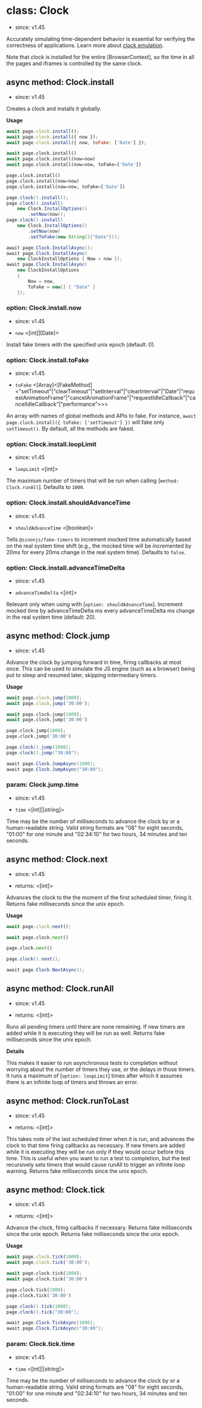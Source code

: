 # class: Clock
* since: v1.45

Accurately simulating time-dependent behavior is essential for verifying the correctness of applications. Learn more about [clock emulation](../clock.md).

Note that clock is installed for the entire [BrowserContext], so the time
in all the pages and iframes is controlled by the same clock.

## async method: Clock.install
* since: v1.45

Creates a clock and installs it globally.

**Usage**

```js
await page.clock.install();
await page.clock.install({ now });
await page.clock.install({ now, toFake: ['Date'] });
```

```python async
await page.clock.install()
await page.clock.install(now=now)
await page.clock.install(now=now, toFake=['Date'])
```

```python sync
page.clock.install()
page.clock.install(now=now)
page.clock.install(now=now, toFake=['Date'])
```

```java
page.clock().install();
page.clock().install(
    new Clock.InstallOptions()
        .setNow(now));
page.clock().install(
    new Clock.InstallOptions()
        .setNow(now)
        .setToFake(new String[]{"Date"}));
```

```csharp
await page.Clock.InstallAsync();
await page.Clock.InstallAsync(
    new ClockInstallOptions { Now = now });
await page.Clock.InstallAsync(
    new ClockInstallOptions
    {
        Now = now,
        ToFake = new[] { "Date" }
    });
```

### option: Clock.install.now
* since: v1.45
- `now` <[int]|[Date]>

Install fake timers with the specified unix epoch (default: 0).

### option: Clock.install.toFake
* since: v1.45
- `toFake` <[Array]<[FakeMethod]<"setTimeout"|"clearTimeout"|"setInterval"|"clearInterval"|"Date"|"requestAnimationFrame"|"cancelAnimationFrame"|"requestIdleCallback"|"cancelIdleCallback"|"performance">>>

An array with names of global methods and APIs to fake. For instance, `await page.clock.install({ toFake: ['setTimeout'] })` will fake only `setTimeout()`.
By default, all the methods are faked.

### option: Clock.install.loopLimit
* since: v1.45
- `loopLimit` <[int]>

The maximum number of timers that will be run when calling  [`method: Clock.runAll`]. Defaults to `1000`.

### option: Clock.install.shouldAdvanceTime
* since: v1.45
- `shouldAdvanceTime` <[boolean]>

Tells `@sinonjs/fake-timers` to increment mocked time automatically based on the real system time shift (e.g., the mocked time will be incremented by
20ms for every 20ms change in the real system time). Defaults to `false`.

### option: Clock.install.advanceTimeDelta
* since: v1.45
- `advanceTimeDelta` <[int]>

Relevant only when using with [`option: shouldAdvanceTime`]. Increment mocked time by advanceTimeDelta ms every advanceTimeDelta ms change
in the real system time (default: 20).

## async method: Clock.jump
* since: v1.45

Advance the clock by jumping forward in time, firing callbacks at most once.
This can be used to simulate the JS engine (such as a browser) being put to sleep and resumed later, skipping intermediary timers.

**Usage**

```js
await page.clock.jump(1000);
await page.clock.jump('30:00');
```

```python async
await page.clock.jump(1000);
await page.clock.jump('30:00')
```

```python sync
page.clock.jump(1000);
page.clock.jump('30:00')
```

```java
page.clock().jump(1000);
page.clock().jump("30:00");
```

```csharp
await page.Clock.JumpAsync(1000);
await page.Clock.JumpAsync("30:00");
```

### param: Clock.jump.time
* since: v1.45
- `time` <[int]|[string]>

Time may be the number of milliseconds to advance the clock by or a human-readable string. Valid string formats are "08" for eight seconds, "01:00" for one minute and "02:34:10" for two hours, 34 minutes and ten seconds.

## async method: Clock.next
* since: v1.45
- returns: <[int]>

Advances the clock to the the moment of the first scheduled timer, firing it.
Returns fake milliseconds since the unix epoch.

**Usage**

```js
await page.clock.next();
```

```python async
await page.clock.next()
```

```python sync
page.clock.next()
```

```java
page.clock().next();
```

```csharp
await page.Clock.NextAsync();
```

## async method: Clock.runAll
* since: v1.45
- returns: <[int]>

Runs all pending timers until there are none remaining. If new timers are added while it is executing they will be run as well. Returns fake milliseconds since the unix epoch.

**Details**

This makes it easier to run asynchronous tests to completion without worrying about the number of timers they use, or the delays in those timers.
It runs a maximum of [`option: loopLimit`] times after which it assumes there is an infinite loop of timers and throws an error.


## async method: Clock.runToLast
* since: v1.45
- returns: <[int]>

This takes note of the last scheduled timer when it is run, and advances the clock to that time firing callbacks as necessary.
If new timers are added while it is executing they will be run only if they would occur before this time.
This is useful when you want to run a test to completion, but the test recursively sets timers that would cause runAll to trigger an infinite loop warning.
Returns fake milliseconds since the unix epoch.


## async method: Clock.tick
* since: v1.45
- returns: <[int]>

Advance the clock, firing callbacks if necessary. Returns fake milliseconds since the unix epoch. Returns fake milliseconds since the unix epoch.

**Usage**

```js
await page.clock.tick(1000);
await page.clock.tick('30:00');
```

```python async
await page.clock.tick(1000);
await page.clock.tick('30:00')
```

```python sync
page.clock.tick(1000);
page.clock.tick('30:00')
```

```java
page.clock().tick(1000);
page.clock().tick("30:00");
```

```csharp
await page.Clock.TickAsync(1000);
await page.Clock.TickAsync("30:00");
```

### param: Clock.tick.time
* since: v1.45
- `time` <[int]|[string]>

Time may be the number of milliseconds to advance the clock by or a human-readable string. Valid string formats are "08" for eight seconds, "01:00" for one minute and "02:34:10" for two hours, 34 minutes and ten seconds.
